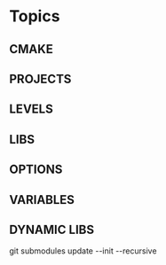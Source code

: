 # Topics
## CMAKE
## PROJECTS
## LEVELS
## LIBS
## OPTIONS
## VARIABLES
## DYNAMIC LIBS

git submodules update --init --recursive